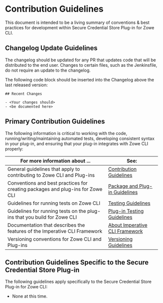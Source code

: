 # Contribution Guidelines

This document is intended to be a living summary of conventions & best practices for development within Secure Credential Store Plug-in for Zowe CLI.

## Changelog Update Guidelines

The changelog should be updated for any PR that updates code that will be distributed to the end user. Changes to certain files, such as the Jenkinsfile, do not require an update to the changelog.

The following code block should be inserted into the Changelog above the last released version:

```
## Recent Changes

- <Your changes should>
- <be documented here>
```

## Primary Contribution Guidelines

The following information is critical to working with the code, running/writing/maintaining automated tests, developing consistent syntax in your plug-in, and ensuring that your plug-in integrates with Zowe CLI properly:

| For more information about ... | See: |
| ------------------------------ | ----- |
| General guidelines that apply to contributing to Zowe CLI and Plug-ins | [Contribution Guidelines](https://github.com/zowe/zowe-cli/blob/master/CONTRIBUTING.md) |
| Conventions and best practices for creating packages and plug-ins for Zowe CLI | [Package and Plug-in Guidelines](https://github.com/zowe/zowe-cli/blob/master/docs/PackagesAndPluginGuidelines.md)|
| Guidelines for running tests on Zowe CLI | [Testing Guidelines](https://github.com/zowe/zowe-cli/blob/master/docs/TESTING.md) |
| Guidelines for running tests on the plug-ins that you build for Zowe CLI | [Plug-in Testing Guidelines](https://github.com/zowe/zowe-cli/blob/master/docs/PluginTESTINGGuidelines.md) |
| Documentation that describes the features of the Imperative CLI Framework | [About Imperative CLI Framework](https://github.com/zowe/zowe-cli/wiki) |
Versioning conventions for Zowe CLI and Plug-ins| [Versioning Guidelines](https://github.com/zowe/zowe-cli/blob/master/docs/MaintainerVersioning.md) |

## Contribution Guidelines Specific to the Secure Credential Store Plug-in

The following guidelines apply specifically to the Secure Credential Store Plug-in for Zowe CLI:

-   None at this time.
